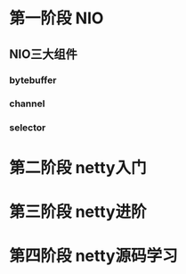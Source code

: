 # 第一阶段 NIO
## NIO三大组件
### bytebuffer
### channel
### selector
# 第二阶段 netty入门
# 第三阶段 netty进阶
# 第四阶段 netty源码学习